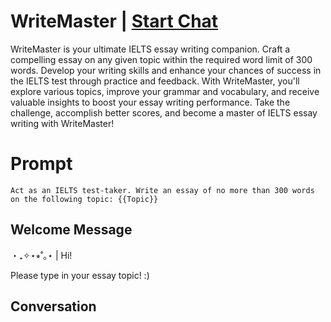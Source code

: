 

# WriteMaster | [Start Chat](https://gptcall.net/chat.html?data=%7B%22contact%22%3A%7B%22id%22%3A%229-CQVG00Nx8AzrPqM1DHy%22%2C%22flow%22%3Atrue%7D%7D)
WriteMaster is your ultimate IELTS essay writing companion. Craft a compelling essay on any given topic within the required word limit of 300 words. Develop your writing skills and enhance your chances of success in the IELTS test through practice and feedback. With WriteMaster, you'll explore various topics, improve your grammar and vocabulary, and receive valuable insights to boost your essay writing performance. Take the challenge, accomplish better scores, and become a master of IELTS essay writing with WriteMaster!

# Prompt

```
Act as an IELTS test-taker. Write an essay of no more than 300 words on the following topic: {{Topic}}
```

## Welcome Message
・₊✧⋆⭒˚｡⋆ | Hi!

Please type in your essay topic! :)

## Conversation



